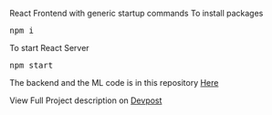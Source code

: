 React Frontend with generic startup commands
To install packages
<pre>npm i</pre>
To start React Server
<pre>npm start</pre>

The backend and the ML code is in this repository <a href='https://github.com/liuhh02/tcdr-ml'>Here</a>

View Full Project description on <a href='https://devpost.com/software/too-complicated-didn-read'>Devpost</a>
